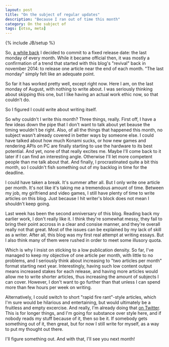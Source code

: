 ```yaml
---
layout: post
title: "On the subject of regular updates"
description: "Because I ran out of time this month"
category: On the subject of
tags: [otso, meta]
---
```

{% include JB/setup %}

So, [a while back](http://deliriumcorp.com/2015/04/27/on-the-subject-of-mischiveous-imps/) I decided to commit to a fixed release date: the last monday of every month. While it became official then, it was mostly a confirmation of a trend that started with this blog's "revival" back in november 2014: to release one article near the end of each month. "The last monday" simply felt like an adequate point.

So far it has worked pretty well, except right now. Here I am, on the last monday of August, with nothing to write about. I was seriously thinking about skipping this one, but I like having an actual work ethic now, so that couldn't do.

So I figured I could write about writing itself.

<!-- more -->

So why couldn't I write this month? Three things, really. First off, I have a few ideas down the pipe that I don't want to talk about yet beause the timing wouldn't be right. Also, of all the things that happened this month, no subject wasn't already covered in better ways by someone else. I could have talked about how much Konami sucks, or how new games and rendering APIs on PC are finally starting to use the hardware to its best potential. And yet, none of that really excites me. Maybe I'll come back to it later if I can find an interesting angle. Otherwise I'll let more competent people than me talk about that. And finally, I procrastinated quite a bit this month, so I couldn't fish something out of my backlog in time for the deadline.

 I could have taken a break. It's summer after all. But I only write one article per month. It's not like it's taking me a tremendous amount of time. Between my job, my girlfriend and video games, I still have plenty of time to write articles on this blog. Just because I hit writer's block does not mean I shouldn't keep going. 

Last week has been the second anniversary of this blog. Reading back my earlier work, I don't really like it. I think they're somewhat messy, they fail to bring their point accross in a clear and consise manner, and they're overall really not that great. Most of the issues can be explained by my lack of skill as a writer. After all, this blog was my first real attempt at writing essays. But I also think many of them were rushed in order to meet some illusory quota.

Which is why I insist on sticking to a low publication density. So far, I've managed to keep my objective of one article per month, with little to no problems, and I seriously think about increasing to "two articles per month" format starting next year. Interestingly, having such low content output means increased stakes for each release, and having more articles would allow me to write shorter articles, thus increasing the amount of subjects I can cover. However, I don't want to go further than that unless I can spend more than few hours per week on writing. 

Alternatively, I could switch to short "rapid fire rant"-style articles, which I'm sure would be hilarious and entertaining, but would ultimately be a fruitless and empty excercise. And really, I'm already doing that [on Twitter](https://twitter.com/edemartel). This is for longer things, and I'm going for substance over style here, and if nobody reads my stuff because of it, then so be it. If somebody gets something out of it, then great, but for now I still write for myself, as a way to put my thought out there.

I'll figure something out. And with that, I'll see you next month!